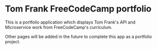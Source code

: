 # Tom Frank FreeCodeCamp portfolio

This is a portfolio application which displays Tom Frank's API and Microservice work from FreeCodeCamp's curriculum.

Other pages will be added in the future to complete this app as a portfolio project.